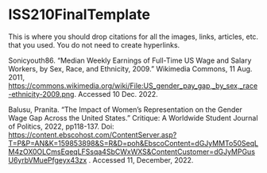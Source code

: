 # ISS210FinalTemplate
This is where you should drop citations for all the images, links, articles, etc. that you used. You do not need to create hyperlinks.

Sonicyouth86. “Median Weekly Earnings of Full-Time US Wage and Salary Workers, by Sex, Race, and Ethnicity, 2009.” Wikimedia Commons, 11 Aug. 2011, https://commons.wikimedia.org/wiki/File:US_gender_pay_gap,_by_sex,_race-ethnicity-2009.png. Accessed 10 Dec. 2022. 

Balusu, Pranita. “The Impact of Women’s Representation on the Gender Wage Gap Across the United States.” Critique: A Worldwide Student Journal of Politics, 2022, pp118-137. Doi: 
https://content.ebscohost.com/ContentServer.asp?T=P&P=AN&K=159853898&S=R&D=poh&EbscoContent=dGJyMMTo50SeqLM4zOX0OLCmsEqeqLFSsqa4SbCWxWXS&ContentCustomer=dGJyMPGusU6yrbVMuePfgeyx43zx . Accessed 11, December, 2022. 
